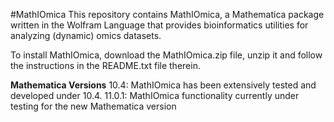 #MathIOmica
This repository contains MathIOmica, a Mathematica package written in the Wolfram Language that provides bioinformatics utilities for analyzing (dynamic) omics datasets.

To install MathIOmica, download the MathIOmica.zip file, unzip it and follow the instructions in the README.txt file therein.

**Mathematica Versions**
10.4: MathIOmica has been extensively tested and developed under 10.4.
11.0.1: MathIOmica functionality currently under testing for the new Mathematica version
